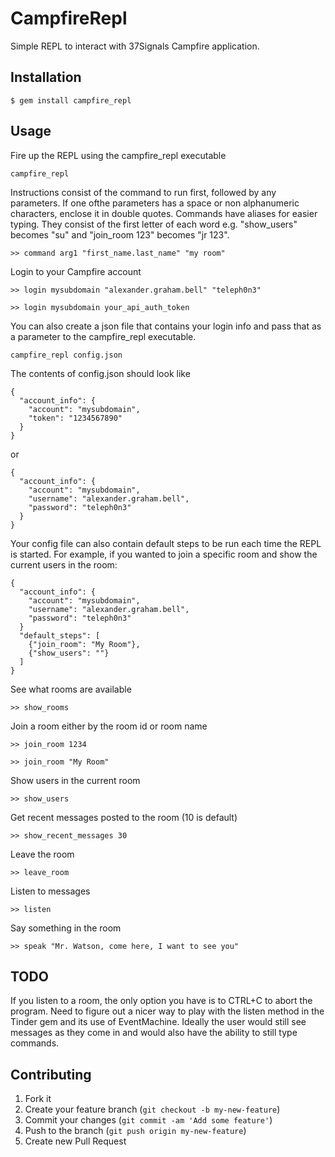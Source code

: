 # CampfireRepl

Simple REPL to interact with 37Signals Campfire application.

## Installation

    $ gem install campfire_repl

## Usage

Fire up the REPL using the campfire_repl executable

    campfire_repl

Instructions consist of the command to run first, followed by any parameters.  If one ofthe parameters has a space or non alphanumeric characters, enclose it in double quotes.  Commands have aliases for easier typing.  They consist of the first letter of each word e.g. "show_users" becomes "su" and "join_room 123" becomes "jr 123".

    >> command arg1 "first_name.last_name" "my room"

Login to your Campfire account

    >> login mysubdomain "alexander.graham.bell" "teleph0n3"

    >> login mysubdomain your_api_auth_token

You can also create a json file that contains your login info and pass that as a parameter to the campfire_repl executable.

    campfire_repl config.json

The contents of config.json should look like

    {
      "account_info": {
        "account": "mysubdomain",
        "token": "1234567890"
      }
    }

or

    {
      "account_info": {
        "account": "mysubdomain",
        "username": "alexander.graham.bell",
        "password": "teleph0n3"
      }
    }

Your config file can also contain default steps to be run each time the REPL is started.  For example, if you wanted to join a specific room and show the current users in the room:

    {
      "account_info": {
        "account": "mysubdomain",
        "username": "alexander.graham.bell",
        "password": "teleph0n3"
      }
      "default_steps": [
        {"join_room": "My Room"},
        {"show_users": ""}
      ]
    }

See what rooms are available

    >> show_rooms

Join a room either by the room id or room name

    >> join_room 1234

    >> join_room "My Room"

Show users in the current room

    >> show_users

Get recent messages posted to the room (10 is default)

    >> show_recent_messages 30

Leave the room

    >> leave_room

Listen to messages

    >> listen

Say something in the room

    >> speak "Mr. Watson, come here, I want to see you"

## TODO

If you listen to a room, the only option you have is to CTRL+C to abort the program.  Need to figure out a nicer way to play with the listen method in the Tinder gem and its use of EventMachine.  Ideally the user would still see messages as they come in and would also have the ability to still type commands.

## Contributing

1. Fork it
2. Create your feature branch (`git checkout -b my-new-feature`)
3. Commit your changes (`git commit -am 'Add some feature'`)
4. Push to the branch (`git push origin my-new-feature`)
5. Create new Pull Request
